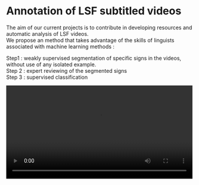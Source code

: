 # Annotation of LSF subtitled videos
 
The aim of our current projects is to contribute in developing resources and automatic analysis of LSF videos.  
We propose an method that takes advantage of the skills of linguists associated with machine learning methods :  

Step1 : weakly supervised segmentation of specific signs in the videos, without use of any isolated example.  
Step 2 : expert reviewing of the segmented signs  
Step 3 : supervised classification  

<video controls width="500">
    <source src="demo.mp4" type="video/mp4">
    Your browser does not support the video tag.
</video>